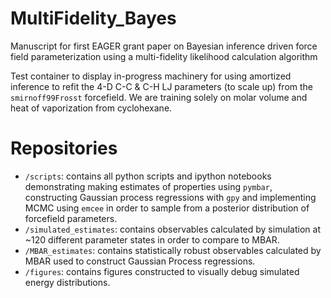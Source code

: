 # MultiFidelity_Bayes
Manuscript for first EAGER grant paper on Bayesian inference driven force field parameterization using a multi-fidelity likelihood calculation algorithm

Test container to display in-progress machinery for using amortized inference to refit the 4-D C-C & C-H LJ parameters (to scale up) from the `smirnoff99Frosst` forcefield. We are training solely on molar volume and heat of vaporization from cyclohexane.

# Repositories
- `/scripts`: contains all python scripts and ipython notebooks demonstrating making estimates of properties using `pymbar`, constructing Gaussian process regressions with `gpy` and implementing MCMC using `emcee` in order to sample from a posterior distribution of forcefield parameters.
- `/simulated_estimates`: contains observables calculated by simulation at ~120 different parameter states in order to compare to MBAR.
- `/MBAR_estimates`: contains statistically robust observables calculated by MBAR used to construct Gaussian Process regressions.
- `/figures`: contains figures constructed to visually debug simulated energy distributions.
